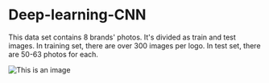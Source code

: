 # Deep-learning-CNN

This data set contains 8 brands' photos. It's divided as train and test images. In training set, there are over 300 images per logo. In test set, there are 50-63 photos for each.

![This is an image](images/example-image.png "Image Title")
